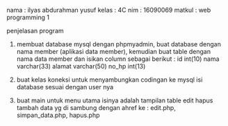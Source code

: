 nama    : ilyas abdurahman yusuf
kelas   : 4C
nim     : 16090069
matkul  : web programming 1




  penjelasan program
1. membuat database mysql dengan phpmyadmin, buat database dengan nama member (aplikasi data member), kemudian buat table dengan nama 
data member dan isikan column sebagai berikut :
  id int(10)
  nama varchar(33)
  alamat varchar(50)
  no_hp int(13)

2. buat kelas koneksi untuk menyambungkan codingan ke mysql
  isi database sesuai dengan user nya 
 
 3. buat main untuk menu utama
  isinya adalah tampilan table 
  edit hapus tambah data
  yg di sambung dengan ahref ke : edit.php, simpan_data.php, hapus.php
